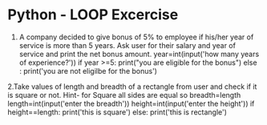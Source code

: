 # Python - LOOP Excercise

1.  A company decided to give bonus of 5% to employee if his/her year of service is more than 5 years.
Ask user for their salary and year of service and print the net bonus amount.
        year=int(input('how many years of experience?'))
        if year >=5:
            print("you are eligible for the bonus")
        else :
            print('you are not eligilbe for the bonus')

2.Take values of length and breadth of a rectangle from user and check if it is square or not.
    Hint- for Square all sides are equal so breadth=length
            length=int(input('enter the breadth'))
            height=int(input('enter the height'))
            if height==length:
                print('this is square')
            else:
                print('this is rectangle')
